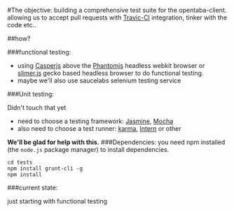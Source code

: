 #The objective:
building a comprehensive test suite for the opentaba-client. allowing us to accept pull requests with [Travic-CI]() integration, tinker with the code etc..

##how?

###functional testing:
* using [Casperjs](http://casperjs.org/) above the [Phantomjs](http://phantomjs.org/index.html) headless webkit browser or [slimer.js](http://slimerjs.org/) gecko based headless browser to do functional testing.
* maybe we'll also use saucelabs selenium testing service

###Unit testing:

Didn't touch that yet

* need to choose a testing framework: [Jasmine](http://pivotal.github.io/jasmine/), [Mocha](http://visionmedia.github.io/mocha/)
* also need to choose a test runner: [karma](http://karma-runner.github.io/0.10/index.html), [Intern](http://theintern.io/) or other

**We'll be glad for help with this.**
###Dependencies:
you need npm installed (the ```node.js``` package manager) to install dependencies.

    cd tests
    npm install grunt-cli -g
    npm install

###current state:

 just starting with functional testing
